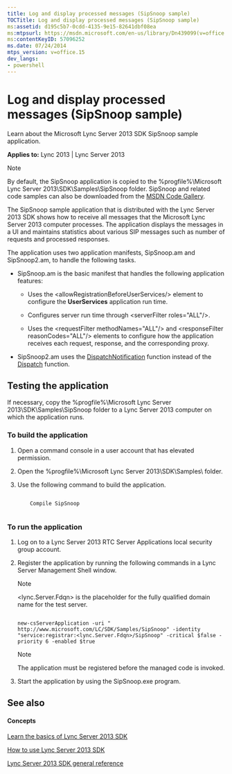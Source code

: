 ```yaml
---
title: Log and display processed messages (SipSnoop sample)
TOCTitle: Log and display processed messages (SipSnoop sample)
ms:assetid: d195c5b7-0cdd-4135-9e15-82641dbf08ea
ms:mtpsurl: https://msdn.microsoft.com/en-us/library/Dn439099(v=office.15)
ms:contentKeyID: 57096252
ms.date: 07/24/2014
mtps_version: v=office.15
dev_langs:
- powershell
---
```


# Log and display processed messages (SipSnoop sample)

Learn about the Microsoft Lync Server 2013 SDK SipSnoop sample application.


**Applies to:** Lync 2013 | Lync Server 2013


> [!NOTE]
> <P>By default, the SipSnoop application is copied to the %progfile%\Microsoft Lync Server 2013\SDK\Samples\SipSnoop folder. SipSnoop and related code samples can also be downloaded from the <A href="http://code.msdn.microsoft.com/lync-server-2013-log-and-6cbaa872">MSDN Code Gallery</A>.</P>



The SipSnoop sample application that is distributed with the Lync Server 2013 SDK shows how to receive all messages that the Microsoft Lync Server 2013 computer processes. The application displays the messages in a UI and maintains statistics about various SIP messages such as number of requests and processed responses.

The application uses two application manifests, SipSnoop.am and SipSnoop2.am, to handle the following tasks.

  - SipSnoop.am is the basic manifest that handles the following application features:
    
      - Uses the \<allowRegistrationBeforeUserServices/\> element to configure the **UserServices** application run time.
    
      - Configures server run time through \<serverFilter roles="ALL"/\>.
    
      - Uses the \<requestFilter methodNames="ALL"/\> and \<responseFilter reasonCodes="ALL"/\> elements to configure how the application receives each request, response, and the corresponding proxy.

  - SipSnoop2.am uses the [DispatchNotification](https://msdn.microsoft.com/en-us/library/hh364727\(v=office.15\)) function instead of the [Dispatch](https://msdn.microsoft.com/en-us/library/hh364714\(v=office.15\)) function.

## Testing the application

If necessary, copy the %progfile%\\Microsoft Lync Server 2013\\SDK\\Samples\\SipSnoop folder to a Lync Server 2013 computer on which the application runs.

### To build the application

1.  Open a command console in a user account that has elevated permission.

2.  Open the %progfile%\\Microsoft Lync Server 2013\\SDK\\Samples\\ folder.

3.  Use the following command to build the application.
    
    ```MS-DOS

        Compile SipSnoop
        
    ```
### To run the application

1.  Log on to a Lync Server 2013 RTC Server Applications local security group account.

2.  Register the application by running the following commands in a Lync Server Management Shell window.
    

    > [!NOTE]
    > <P>&lt;lync.Server.Fdqn&gt; is the placeholder for the fully qualified domain name for the test server.</P>

    
    ```Windows-PowerShell

    new-csServerApplication -uri " http://www.microsoft.com/LC/SDK/Samples/SipSnoop" -identity "service:registrar:<lync.Server.Fdqn>/SipSnoop" -critical $false -priority 6 -enabled $true

    ```
    

    > [!NOTE]
    > <P>The application must be registered before the managed code is invoked.</P>



3.  Start the application by using the SipSnoop.exe program.

## See also

#### Concepts

[Learn the basics of Lync Server 2013 SDK](learn-the-basics-of-lync-server-2013-sdk.md)

[How to use Lync Server 2013 SDK](how-to-use-lync-server-2013-sdk.md)

[Lync Server 2013 SDK general reference](lync-server-2013-sdk-general-reference.md)

